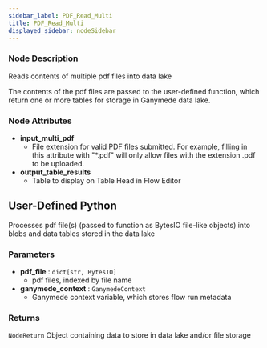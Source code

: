 ```yaml
---
sidebar_label: PDF_Read_Multi
title: PDF_Read_Multi
displayed_sidebar: nodeSidebar
---
```


### Node Description

Reads contents of multiple pdf files into data lake

The contents of the pdf files are passed to the user-defined function, which
return one or more tables for storage in Ganymede data lake.

### Node Attributes

- **input_multi_pdf**
  - File extension for valid PDF files submitted.  For example, filling in this attribute with "*.pdf" will only allow files with the extension .pdf to be uploaded.
- **output_table_results**
  - Table to display on Table Head in Flow Editor

## User-Defined Python

Processes pdf file(s) (passed to function as BytesIO file-like objects) into blobs and
data tables stored in the data lake

### Parameters

- **pdf_file** : `dict[str, BytesIO]`
    - pdf files, indexed by file name
- **ganymede_context** : `GanymedeContext`
    - Ganymede context variable, which stores flow run metadata

### Returns

`NodeReturn`
  Object containing data to store in data lake and/or file storage